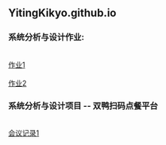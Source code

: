 ## YitingKikyo.github.io
  
### 系统分析与设计作业:  
<br>[作业1](https://github.com/YitingKikyo/YitingKikyo.github.io/blob/master/_post/SystemAnalysis/hw1)  
<br>[作业2](https://github.com/YitingKikyo/YitingKikyo.github.io/blob/master/_post/SystemAnalysis/hw2.md)  
  
### 系统分析与设计项目 -- 双鸭扫码点餐平台  
<br>[会议记录1](https://www.processon.com/mindmap/5ab84ecae4b007d2511a83c7)
